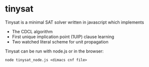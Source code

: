 # tinysat

Tinysat is a minimal SAT solver written in javascript which implements

- The CDCL algorithm
- First unique implication point (1UIP) clause learning
- Two watched literal scheme for unit propagation

Tinysat can be run with node.js or in the browser:

``
node tinysat_node.js <dimacs cnf file>
``
